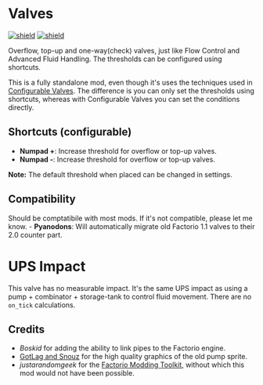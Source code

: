 # Valves

[![shield](https://img.shields.io/badge/Ko--fi-Donate%20-hotpink?logo=kofi&logoColor=white)](https://ko-fi.com/stringweasel) [![shield](https://img.shields.io/badge/dynamic/json?color=orange&label=Factorio&query=downloads_count&suffix=%20downloads&url=https%3A%2F%2Fmods.factorio.com%2Fapi%2Fmods%2Fvalves)](https://mods.factorio.com/mod/valves)

Overflow, top-up and one-way(check) valves, just like Flow Control and Advanced Fluid Handling. The thresholds can be configured using shortcuts.

This is a fully standalone mod, even though it's uses the techniques used in [Configurable Valves](https://mods.factorio.com/mod/configurable-valves). The difference is you can only set the thresholds using shortcuts, whereas with Configurable Valves you can set the conditions directly.

## Shortcuts (configurable)
- **Numpad +**: Increase threshold for overflow or top-up valves.
- **Numpad -**: Increase threshold for overflow or top-up valves.

**Note:** The default threshold when placed can be changed in settings.

## Compatibility
Should be comptatibile with most mods. If it's not compatible, please let me know.
    - **Pyanodons**: Will automatically migrate old Factorio 1.1 valves to their 2.0 counter part.

# UPS Impact
This valve has no measurable impact. It's the same UPS impact as using a pump + combinator + storage-tank to control fluid movement. There are no `on_tick` calculations.

## Credits
- _Boskid_ for adding the ability to link pipes to the Factorio engine.
- [GotLag and Snouz](https://mods.factorio.com/mod/Flow%20Control) for the high quality graphics of the old pump sprite. 
- _justarandomgeek_ for the [Factorio Modding Toolkit](https://marketplace.visualstudio.com/items?itemName=justarandomgeek.factoriomod-debug), without which this mod would not have been possible.